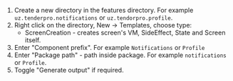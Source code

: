 1. Create a new directory in the features directory. For example `uz.tenderpro.notifications` or `uz.tendorpro.profile`.
2. Right click on the directory, New -> Templates, choose type:
   - ScreenCreation - creates screen's VM, SideEffect, State and Screen itself.
3. Enter "Component prefix". For example `Notifications` or `Profile`
4. Enter "Package path" - path inside package. For example `notifications` or `Profile`.
5. Toggle "Generate output" if required.